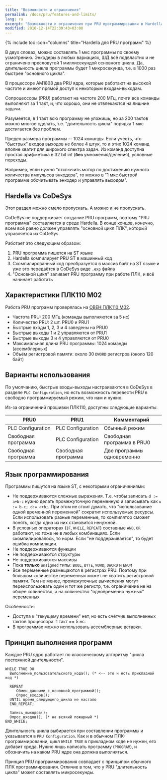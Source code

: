 ```yaml
---
title: "Возможности и ограничения"
permalink: /docs/pru/features-and-limits/
lang: ru
excerpt: "Возможности и ограничения при PRU программировании в Hardella IDE"
modified: 2016-12-14T22:39:43+03:00
---
```

{% include toc icon="columns" title="Hardella для PRU программ" %}

В двух словах, можно составлять 1 мкс программы по своему усмотрению. Энкодеры в любых вариациях, ШД всё подвластно и не ограничено пресловутой 1 миллисекундой основного цикла. Да, длительность цикла программы будет 1 микросекунда, т.е. в 1000 раз быстрее "основного цикла".

В процессоре AM1808 два PRU ядра, которые работают на высокой частоте и имеют прямой доступ к некоторым входам-выходам.

Сопроцессоры (PRU) работают на частоте 200 МГц, почти все команды выполняют за 1 такт, и, что хорошо, они не отвлекаются на лишние задачи.

Разумеется, в 1 такт всю программу не уложишь, но за 200 тактов можно многое сделать, т.е. "длительность цикла" порядка 1 мкс достигается без проблем.

Предел размера программы -- 1024 команды. Если учесть, что "быстрых" входов выходов не более 4 штук, то и этих 1024 команд вполне хватит для широкого спектра задач. Из команд доступна простая арифметика в 32 bit int (**без** умножения/деления), условные переходы.

Например, если нужно "отключить мотор по достижению нужного количества импульсов энкодера", то можно в "1 мкс быстрой программе обсчитывать энкодер и управлять выходом".

## Hardella vs CoDeSys

Этот раздел можно смело пропускать. А можно и не пропускать. 

CoDeSys не поддерживает создание PRU программ, поэтому "PRU программа" составляется в среде Hardella. В конце концов, конечно, всем всё равно должен управлять "основной цикл ПЛК", который управляется из CoDeSys.

Работает это следующим образом:
  1. PRU программа пишется на ST языке
  1. Hardella компилирует PRU ST в машинный код
  1. Скомпилированный код преобразуется в массив байт на ST языке и уже это передаётся в CoDeSys виде `.exp` файла
  1. "Основной цикл" заливает PRU программу при работе ПЛК, и всё начинает работать

## Характеристики ПЛК110 М02

Работа PRU программ проверялась на [ОВЕН ПЛК110 М02](http://www.owen.ru/catalog/programmiruemij_logicheskij_kontroller_oven_plk110/opisanie).

  - Частота PRU: 200 МГц (команды выполняются за 5 нс)
  - Количество PRU: 2 шт. PRU0 и PRU1
  - Быстрые входы 1, 2, 3 и 4 заведены на PRU0
  - Быстрые выходы 1 и 2 управляются от PRU1
  - Быстрые выходы 3 и 4 управляются от PRU0
  - Максимальная длина PRU программы: 1024 команды (ассемблерных)
  - Объём регистровой памяти: около 30 `DWORD` регистров (около 120 байт) 

## Варианты использования

По умолчанию, быстрые входы-выходы настраиваются в CoDeSys в разделе `PLC Configuration`, но есть возможность перевести PRU в свободно программируемый режим, что нам и нужно.

Из-за ограничений прошивки ПЛК110, доступны следующие варианты:

| PRU0                | PRU1                | Комментарий                |
|---------------------|---------------------|----------------------------|
| PLC Configuration   | PLC Configuration   | Обычный режим              |
| Свободная программа | PLC Configuration   | Свободная программа в PRU0 |
| Свободная программа | Свободная программа | Две программы одновременно |


## Язык программирования

Программы пишутся на языке ST, с некоторыми ограничениями:
  - Не поддерживаются сложные выражения. Т.е. чтобы записать `d := a+b-c` нужно делать промежуточную переменную и записывать как `u := b-c; d:= a+b;`. При этом не стоит думать, что "использование одной временной переменной" сократит используемые ресурсы. Если использовать разные переменные, то компилятор сможет понять, когда одна из них становится ненужной.
  - В условных операторах (`IF`, `WHILE`, `REPEAT`) составные `AND`, `OR` работают, но тоже не в любых комбинациях. Если скомпилировалось, то норм. Если "не поддерживается", то будет ошибка компиляции.
  - Не поддерживаются функции
  - Не поддерживаются структуры
  - Не поддерживаются массивы
  - Пока **только** `unsigned` типы: `BOOL`, `BYTE`, `WORD`, `DWORD` и `ENUM`
  - Все переменные размещаются в регистрах PRU. Поэтому при большом количестве переменных может не хватить регистровой памяти. Тем не менее, промежуточные вычисления могут переиспользовать один и тот же регистр, т.е. ограничение не на общее количество, а на количество "одновременно нужных" переменных 

Особенности:
 - Доступа к "текущему времени" нет, но есть счётчик выполненных тактов процессора. 1 такт == 5 нс.
 - В программах можно использовать ассемблерные вставки.


## Принцип выполнения программ

Каждое PRU ядро работает по классическому алгоритму "цикла постоянной длительности".

    WHILE TRUE DO
      Выполнение_пользовательского_кода(); (* <-- это и есть прикладной код *)
      
      REPEAT 
         Обмен_данными_с_основной_программой();
         Опрос_входов();
      UNTIL время_следующего_цикла не настало 
      END_REPEAT;
      
      Запись_выходов();
      Опрос_входов(); (* на всякий пожарный *)
    END_WHILE;

Длительность цикла выбирается при составлении программы и указывается в `PRU Configuration`.
Как и в обычном ПЛК-программировании, цикл `WHILE TRUE` в прикладном коде не нужен, его добавит среда. Нужно лишь написать программу (`PROGRAM`), и обозначить на каком PRU ядре она должна выполняться.

Принцип PRU программирования совпадает с принципом обычного ПЛК программирования. Отличие в том, что у PRU "длительность цикла" может составлять микросекунды.
